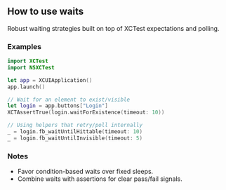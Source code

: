 ## How to use waits

Robust waiting strategies built on top of XCTest expectations and polling.

### Examples

```swift
import XCTest
import NSXCTest

let app = XCUIApplication()
app.launch()

// Wait for an element to exist/visible
let login = app.buttons["Login"]
XCTAssertTrue(login.waitForExistence(timeout: 10))

// Using helpers that retry/poll internally
_ = login.fb_waitUntilHittable(timeout: 10)
_ = login.fb_waitUntilInvisible(timeout: 5)
```

### Notes
- Favor condition-based waits over fixed sleeps.
- Combine waits with assertions for clear pass/fail signals.


